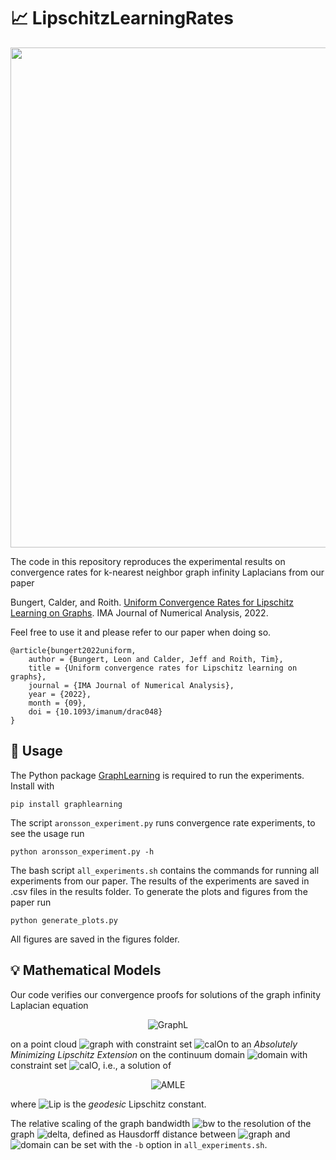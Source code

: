 # :chart_with_upwards_trend: LipschitzLearningRates

<img src="https://user-images.githubusercontent.com/44805883/143242524-56382527-3353-4270-b23a-416d5b14f3e0.png" width="800">


The code in this repository reproduces the experimental results on convergence rates for k-nearest neighbor graph infinity Laplacians from our paper 

Bungert, Calder, and Roith. [Uniform Convergence Rates for Lipschitz Learning on Graphs](https://academic.oup.com/imajna/advance-article/doi/10.1093/imanum/drac048/6705556?guestAccessKey=1a3a369b-b0c1-4341-a830-ee07f6e13c18). IMA Journal of Numerical Analysis, 2022.

Feel free to use it and please refer to our paper when doing so.
```
@article{bungert2022uniform,
    author = {Bungert, Leon and Calder, Jeff and Roith, Tim},
    title = {Uniform convergence rates for Lipschitz learning on graphs},
    journal = {IMA Journal of Numerical Analysis},
    year = {2022},
    month = {09},
    doi = {10.1093/imanum/drac048}
}
```
## :wrench: Usage

The Python package [GraphLearning](https://github.com/jwcalder/GraphLearning) is required to run the experiments. Install with
```
pip install graphlearning
```
The script `aronsson_experiment.py` runs convergence rate experiments, to see the usage run
```
python aronsson_experiment.py -h
```
The bash script `all_experiments.sh` contains the commands for running all experiments from our paper. The results of the experiments are saved in .csv files in the results folder. To generate the plots and figures from the paper run
```
python generate_plots.py
```
All figures are saved in the figures folder.

## :bulb: Mathematical Models

Our code verifies our convergence proofs for solutions of the graph infinity Laplacian equation

<p align="center">
      <img src="https://latex.codecogs.com/svg.latex?\begin{cases}\max_{y\in\Omega_n}\eta(|x-y|/h_n)(u(y)-u(x))+\min_{y\in\Omega_n}\eta(|x-y|/h_n)(u(y)-u(x)),\;&x\in\Omega_n\setminus\mathcal{O}_n\\u(x)=g(x),\;&x\in\mathcal{O}_n\end{cases}" title="GraphL" />
</p>

on a point cloud <img src="https://latex.codecogs.com/svg.latex?\Omega_n" title="graph"/> with constraint set <img src="https://latex.codecogs.com/svg.latex?\mathcal{O}_n" title="calOn"/> to an *Absolutely Minimizing Lipschitz Extension* on the continuum domain <img src="https://latex.codecogs.com/svg.latex?\Omega" title="domain"/> with constraint set <img src="https://latex.codecogs.com/svg.latex?\mathcal{O}" title="calO"/>, i.e., a solution of

<p align="center">
      <img src="https://latex.codecogs.com/svg.latex?\begin{cases}\operatorname{Lip}_\Omega(u;A)=\operatorname{Lip}_\Omega(u;\partial\,A),\;&\forall\,A\subset\subset\Omega\\u=g,\;&\text{on}\,\mathcal{O},\end{cases}" title="AMLE" />
</p>

where <img src="https://latex.codecogs.com/svg.latex?\operatorname{Lip}_\Omega" title="Lip"/> is the *geodesic* Lipschitz constant.

The relative scaling of the graph bandwidth <img src="https://latex.codecogs.com/svg.latex?h_n" title="bw"/> to the resolution of the graph <img src="https://latex.codecogs.com/svg.latex?\delta_n" title="delta"/>, defined as Hausdorff distance between <img src="https://latex.codecogs.com/svg.latex?\Omega_n" title="graph"/> and <img src="https://latex.codecogs.com/svg.latex?\Omega" title="domain"/> can be set with the `-b` option in `all_experiments.sh`.
